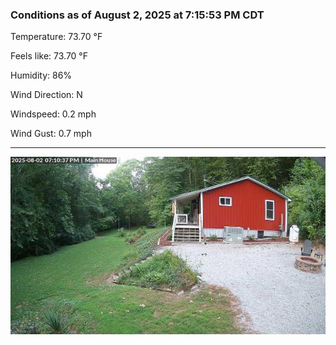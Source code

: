 ### Conditions as of August 2, 2025 at 7:15:53 PM CDT 

Temperature: 73.70 &deg;F

Feels like: 73.70 &deg;F

Humidity: 86%

Wind Direction: N

Windspeed: 0.2 mph

Wind Gust: 0.7 mph

---

<img src="./images/latest.jpeg"/>


